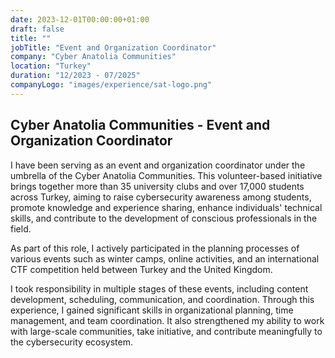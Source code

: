 ```yaml
---
date: 2023-12-01T00:00:00+01:00
draft: false
title: ""
jobTitle: "Event and Organization Coordinator"
company: "Cyber Anatolia Communities"
location: "Turkey"
duration: "12/2023 - 07/2025"
companyLogo: "images/experience/sat-logo.png"
---
```


## Cyber Anatolia Communities - Event and Organization Coordinator

I have been serving as an event and organization coordinator under the umbrella of the Cyber Anatolia Communities. This volunteer-based initiative brings together more than 35 university clubs and over 17,000 students across Turkey, aiming to raise cybersecurity awareness among students, promote knowledge and experience sharing, enhance individuals' technical skills, and contribute to the development of conscious professionals in the field.

As part of this role, I actively participated in the planning processes of various events such as winter camps, online activities, and an international CTF competition held between Turkey and the United Kingdom. 

I took responsibility in multiple stages of these events, including content development, scheduling, communication, and coordination. Through this experience, I gained significant skills in organizational planning, time management, and team coordination. It also strengthened my ability to work with large-scale communities, take initiative, and contribute meaningfully to the cybersecurity ecosystem.
